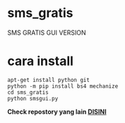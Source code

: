 # sms_gratis
SMS GRATIS GUI VERSION

# cara install
```
apt-get install python git
python -m pip install bs4 mechanize
cd sms_gratis
python smsgui.py
```

<b>Check repostory yang lain <a href='https://github.com/KANG-NEWBIE?tab=repositories'>DISINI</a></b>
